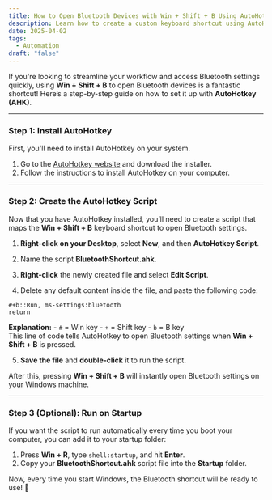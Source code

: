 ```yaml
---
title: How to Open Bluetooth Devices with Win + Shift + B Using AutoHotkey
description: Learn how to create a custom keyboard shortcut using AutoHotkey to open Bluetooth settings with Win + Shift + B on Windows.
date: 2025-04-02
tags:
  - Automation
draft: "false"
---
```

If you're looking to streamline your workflow and access Bluetooth settings quickly, using **Win + Shift + B** to open Bluetooth devices is a fantastic shortcut! Here’s a step-by-step guide on how to set it up with **AutoHotkey (AHK)**.

---

### Step 1: Install AutoHotkey

First, you'll need to install AutoHotkey on your system.

1. Go to the [AutoHotkey website](https://www.autohotkey.com/) and download the installer.
2. Follow the instructions to install AutoHotkey on your computer.
    

---

### Step 2: Create the AutoHotkey Script

Now that you have AutoHotkey installed, you’ll need to create a script that maps the **Win + Shift + B** keyboard shortcut to open Bluetooth settings.

1. **Right-click on your Desktop**, select **New**, and then **AutoHotkey Script**.
    
2. Name the script **BluetoothShortcut.ahk**.
    
3. **Right-click** the newly created file and select **Edit Script**.
    
4. Delete any default content inside the file, and paste the following code:

```ahk
#+b::Run, ms-settings:bluetooth
return
```
**Explanation:**
    - `#` = Win key
    - `+` = Shift key
    - `b` = B key		
This line of code tells AutoHotkey to open Bluetooth settings when **Win + Shift + B** is pressed.
    
5. **Save the file** and **double-click** it to run the script.
    

After this, pressing **Win + Shift + B** will instantly open Bluetooth settings on your Windows machine.

---

### Step 3 (Optional): Run on Startup

If you want the script to run automatically every time you boot your computer, you can add it to your startup folder:

1. Press **Win + R**, type `shell:startup`, and hit **Enter**.
2. Copy your **BluetoothShortcut.ahk** script file into the **Startup** folder.
    

Now, every time you start Windows, the Bluetooth shortcut will be ready to use! 🎉